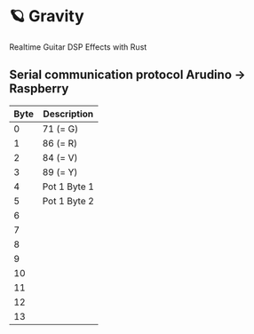 # 🪐 Gravity

Realtime Guitar DSP Effects with Rust

## Serial communication protocol Arudino -> Raspberry

| Byte | Description  |
|------|--------------|
| 0    | 71 (= G)     |
| 1    | 86 (= R)     |
| 2    | 84 (= V)     |
| 3    | 89 (= Y)     |
| 4    | Pot 1 Byte 1 |
| 5    | Pot 1 Byte 2 |
| 6    |             |
| 7    |             |
| 8    |             |
| 9    |             |
| 10   |             |
| 11   |             |
| 12   |             |
| 13   |             |